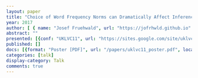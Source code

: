 ```yaml
---
layout: paper
title: "Choice of Word Frequency Norms can Dramatically Affect Inference"
year: 2017
author: [ { name: "Josef Fruehwald", url: "https://jofrhwld.github.io" }]
abstract: ""
presented: [{conf: "UKLVC11", url: "https://sites.google.com/site/uklvc11/"} ]
published: []
docs: [{format: "Poster [PDF]", url: "/papers/uklvc11_poster.pdf", local: true }]
categories: [talk]
display-category: Talk
comments: true
---
```

